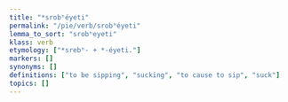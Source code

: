 ```yaml
---
title: "*srobʰéyeti"
permalink: "/pie/verb/srobʰéyeti"
lemma_to_sort: "srobʰeyeti"
klass: verb
etymology: ["*srebʰ- +‎ *-éyeti."]
markers: []
synonyms: []
definitions: ["to be sipping", "sucking", "to cause to sip", "suck"]
topics: []
---
```

